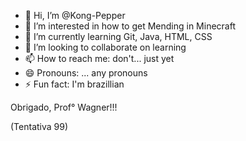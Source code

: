 - 👋 Hi, I’m @Kong-Pepper
- 👀 I’m interested in how to get Mending in Minecraft
- 🌱 I’m currently learning Git, Java, HTML, CSS
- 💞️ I’m looking to collaborate on learning
- 📫 How to reach me: don't... just yet
- 😄 Pronouns: ... any pronouns
- ⚡ Fun fact: I'm brazillian

<!---
Kong-Pepper/Kong-Pepper is a ✨ special ✨ repository because its `README.md` (this file) appears on your GitHub profile.
You can click the Preview link to take a look at your changes.
--->

Obrigado, Prof° Wagner!!!

(Tentativa 99)
